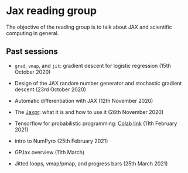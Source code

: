 # Jax reading group

The objective of the reading group is to talk about JAX and scientific computing in general.


## Past sessions

- `grad`, `vmap`, and `jit`: gradient descent for logistic regression (15th October 2020)

- Design of the JAX random number generator and stochastic gradient descent (23rd October 2020)

- Automatic differentiation with JAX (12th November 2020)

- The [Jaxpr](https://jax.readthedocs.io/en/latest/jaxpr.html): what it is and how to use it (26th November 2020)

- Tensorflow for probabilistic programming: [Colab link](https://colab.research.google.com/drive/1waz5NrteOcDk4PiFP8ASGfR3xcNgd117?usp=sharing#scrollTo=LxN-UiiC5sxu) (11th February 2021)

- intro to NumPyro (25th February 2021)

- GPJax overview (11th March)

- Jitted loops, vmap/pmap, and progress bars (25th March 2021)

<!-- ## Future session -->
